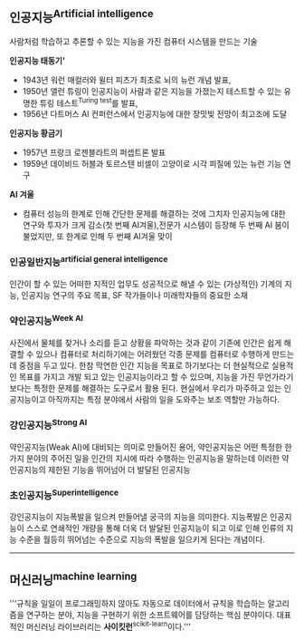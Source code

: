 ## 인공지능<sup>Artificial intelligence</sup>
사람처럼 학습하고 추론할 수 있는 지능을 가진 컴퓨터 시스템을 만드는 기술

**인공지능 태동기'**
- 1943년 워런 매컬러와 윌터 피츠가 최초로 뇌의 뉴런 개념 발표,
- 1950년 앨런 튜링이 인공지능이 사람과 같은 지능을 가졌는지 테스트할 수 있는 유명한 튜링 테스트<sup>Turing test</sup>를 발표,
- 1956년 다트머스 AI 컨퍼런스에서 인공지능에 대한 장밋빛 전망이 최고조에 도달 

**인공지능 황금기**
- 1957년 프랑크 로젠블라트의 퍼셉트론 발표
- 1959년 데이비드 허블과 토르스텐 비셀이 고양이로 시각 피질에 있는 뉴런 기능 연구

**AI 겨울**
- 컴퓨터 성능의 한계로 인해 간단한 문제를 해결하는 것에 그치자 인공지능에 대한 연구와 투자가 크게 감소(첫 번째 AI겨울),전문가 시스템이 등장해 두 번째 AI 붐이 불었지만, 또 한계로 인해 두 번째 AI겨울 맞이

### 인공일반지능<sup>artificial general intelligence</sup>
인간이 할 수 있는 어떠한 지적인 업무도 성공적으로 해낼 수 있는 (가상적인) 기계의 지능, 인공지능 연구의 주요 목표, SF 작가들이나 미래학자들의 중요한 소재

### 약인공지능<sup>Week AI</sup>
사진에서 물체를 찾거나 소리를 듣고 상황을 파악하는 것과 같이 기존에 인간은 쉽게 해결할 수 있으나 컴퓨터로 처리하기에는 어려웠던 각종 문제를 컴퓨터로 수행하게 만드는데 중점을 두고 있다. 한참 막연한 인간 지능을 목표로 하기보다는 더 현실적으로 실용적인 목표를 가지고 개발 되고 있는 인공지능이라고 할 수 있으며, 지능을 가진 무언가라기보다는 특정한 문제를 해결하는 도구로서 활용 된다. 현실에서 우리가 마주하고 있는 인공지능이고 아직까지는 특정 분야에서 사람의 일을 도와주는 보조 역할만 가능하다.

### 강인공지능<sup>Strong AI</sup>
약인공지능(Weak AI)에 대비되는 의미로 만들어진 용어, 약인공지능은 어떤 특정한 한 가지 분야의 주어진 일을 인간의 지시에 따라 수행하는 인공지능을 말하는데 이러한 약인공지능의 제한된 기능을 뛰어넘어 더 발달된 인공지능

### 초인공지능<sup>Superintelligence</sup>
강인공지능이 지능폭발을 일으켜 만들어낼 궁극의 지능을 의미한다. 지능폭발은 인공지능이 스스로 연쇄적인 개량을 통해 더욱 더 발달된 인공지능이 되고 이로 인해 인류의 지능 수준을 월등히 뛰어넘는 수준으로 지능의 폭발을 일으키게 된다는 개념이다.

---------------------------------------------------------
## 머신러닝<sup>machine learning</sup>
'''규칙을 일일이 프로그래밍하지 않아도 자동으로 데이터에서 규칙을 학습하는 알고리즘을 연구하는 분야, 
지능을 구현하기 위한 소프트웨어를 담당하는 핵심 분야이다.
대표적인 머신러닝 라이브러리는 **사이킷런**<sup>scikit-learn</sup>이다.'''
